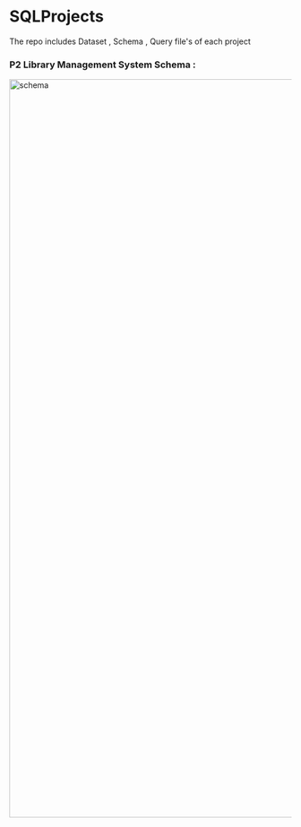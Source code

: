 # SQLProjects
The repo includes Dataset , Schema , Query file's of each project 


<h3>P2 Library Management System Schema : </h3>
<img width="1317" alt="schema" src="https://github.com/user-attachments/assets/481a5c6c-fbbb-47a5-a4b1-066b7c4d2d58" />
